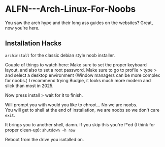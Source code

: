 # ALFN---Arch-Linux-For-Noobs

You saw the arch hype and their long ass guides on the websites? 
Great, now you're here. 

## Installation Hacks

`archinstall` for the classic debian style noob installer.

Couple of things to watch here:
Make sure to set the proper keyboard layout, and also to set a root password. 
Make sure to go to profile > type > and select a desktop environment (Window managers can be more complex for noobs.)
I recommend trying Budgie, it looks much more modern and slick than most in 2025. 

Now press install > wait for it to finish. 

Will prompt you with would you like to chroot... No we are noobs.  
You will get to shell at the end of installation, we are noobs so we don't care `exit`. 

It brings you to another shell, damn. If you skip this you're f*ed (I think for proper clean-up): `shutdown -h now`

Reboot from the drive you isntalled on. 


